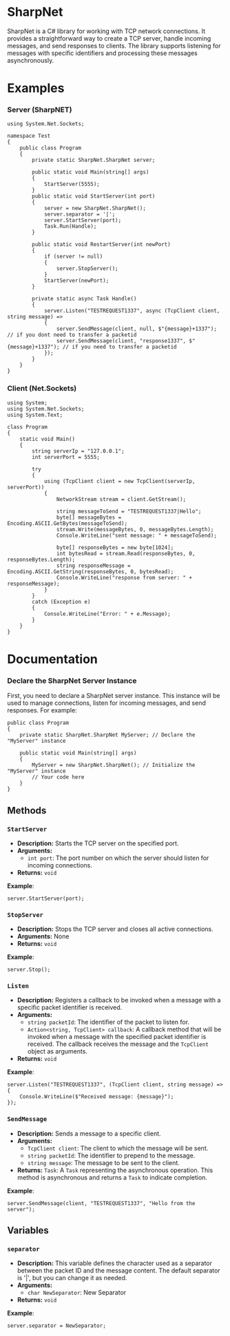 # SharpNet
SharpNet is a C# library for working with TCP network connections. It provides a straightforward way to create a TCP server, handle incoming messages, and send responses to clients. The library supports listening for messages with specific identifiers and processing these messages asynchronously.

# Examples

### Server (SharpNET)
```
using System.Net.Sockets;

namespace Test
{
    public class Program
    {
        private static SharpNet.SharpNet server;

        public static void Main(string[] args)
        {
            StartServer(5555);
        }
        public static void StartServer(int port)
        {
            server = new SharpNet.SharpNet();
            server.separator = '|';
            server.StartServer(port);
            Task.Run(Handle);
        }

        public static void RestartServer(int newPort)
        {
            if (server != null)
            {
                server.StopServer();
            }
            StartServer(newPort);
        }

        private static async Task Handle()
        {
            server.Listen("TESTREQUEST1337", async (TcpClient client, string message) =>
            {
                server.SendMessage(client, null, $"{message}+1337"); // if you dont need to transfer a packetid
                server.SendMessage(client, "response1337", $"{message}+1337"); // if you need to transfer a packetid
            });
        }
    }
}

```
### Client (Net.Sockets)
```
using System;
using System.Net.Sockets;
using System.Text;

class Program
{
    static void Main()
    {
        string serverIp = "127.0.0.1";
        int serverPort = 5555;

        try
        {
            using (TcpClient client = new TcpClient(serverIp, serverPort))
            {
                NetworkStream stream = client.GetStream();

                string messageToSend = "TESTREQUEST1337|Hello";
                byte[] messageBytes = Encoding.ASCII.GetBytes(messageToSend);
                stream.Write(messageBytes, 0, messageBytes.Length);
                Console.WriteLine("sent message: " + messageToSend);

                byte[] responseBytes = new byte[1024];
                int bytesRead = stream.Read(responseBytes, 0, responseBytes.Length);
                string responseMessage = Encoding.ASCII.GetString(responseBytes, 0, bytesRead);
                Console.WriteLine("response from server: " + responseMessage);
            }
        }
        catch (Exception e)
        {
            Console.WriteLine("Error: " + e.Message);
        }
    }
}
```
# Documentation

### Declare the SharpNet Server Instance
First, you need to declare a SharpNet server instance. This instance will be used to manage connections, listen for incoming messages, and send responses. For example:
```
public class Program
{
    private static SharpNet.SharpNet MyServer; // Declare the "MyServer" instance

    public static void Main(string[] args)
    {
        MyServer = new SharpNet.SharpNet(); // Initialize the "MyServer" instance
        // Your code here
    }
}

```
## Methods

### `StartServer`

- **Description:** Starts the TCP server on the specified port.
- **Arguments:**
  - `int port`: The port number on which the server should listen for incoming connections.
- **Returns:** `void`

**Example**:
```
server.StartServer(port);
```

### `StopServer`

- **Description:** Stops the TCP server and closes all active connections.
- **Arguments:** None
- **Returns:** `void`

**Example**:
```
server.Stop();
```

### `Listen`

- **Description:** Registers a callback to be invoked when a message with a specific packet identifier is received.
- **Arguments:**
  - `string packetId`: The identifier of the packet to listen for.
  - `Action<string, TcpClient> callback`: A callback method that will be invoked when a message with the specified packet identifier is received. The callback receives the message and the `TcpClient` object as arguments.
- **Returns:** `void`

**Example**:
```
server.Listen("TESTREQUEST1337", (TcpClient client, string message) =>
{
    Console.WriteLine($"Received message: {message}");
});

```

### `SendMessage`

- **Description:** Sends a message to a specific client.
- **Arguments:**
  - `TcpClient client`: The client to which the message will be sent.
  - `string packetId`: The identifier to prepend to the message.
  - `string message`: The message to be sent to the client.
- **Returns:** `Task`: A `Task` representing the asynchronous operation. This method is asynchronous and returns a `Task` to indicate completion.

**Example**:
```
server.SendMessage(client, "TESTREQUEST1337", "Hello from the server");
```

## Variables

### `separator`

- **Description:** This variable defines the character used as a separator between the packet ID and the message content. The default separator is '|', but you can change it as needed.
- **Arguments:**
  - `char NewSeparator`: New Separator
- **Returns:** `void`

**Example**:
```
server.separator = NewSeparator;
```
